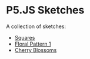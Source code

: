 # P5.JS Sketches

A collection of sketches:

- [Squares](/squares/index.html)
- [Floral Pattern 1](/floral-pattern-001/index.html)
- [Cherry Blossoms](/cherry-blossoms/index.html)
